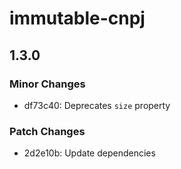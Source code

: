 # immutable-cnpj

## 1.3.0

### Minor Changes

- df73c40: Deprecates `size` property

### Patch Changes

- 2d2e10b: Update dependencies
